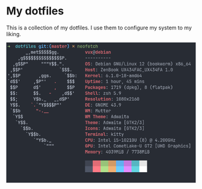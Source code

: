 # My dotfiles

This is a collection of my dotfiles. I use them to configure my system to my liking.

![Screenshot](img.png)